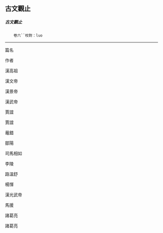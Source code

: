 

## 古文觀止

##### 古文觀止
　　`卷六``校對：luo`

* * *

篇名

作者

漢高祖

漢文帝

漢景帝

漢武帝

賈誼

賈誼

鼂錯

鄒陽

司馬相如

李陵

路溫舒

楊惲

漢光武帝

馬援

諸葛亮

諸葛亮

